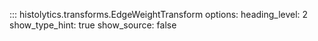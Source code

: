 ::: histolytics.transforms.EdgeWeightTransform
    options:
      heading_level: 2
      show_type_hint: true
      show_source: false
